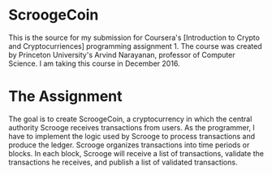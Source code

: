 # ScroogeCoin

This is the source for my submission for Coursera's [Introduction to Crypto and Cryptocurriences] programming assignment 1. The course was created by Princeton University's Arvind Narayanan, professor of Computer Science. I am taking this course in December 2016.

# The Assignment

The goal is to create ScroogeCoin, a cryptocurrency in which the central authority Scrooge receives transactions from users. As the programmer, I have to implement the logic used by Scrooge to process transactions and produce the ledger. Scrooge organizes transactions into time periods or blocks. In each block, Scrooge will receive a list of transactions, validate the transactions he receives, and publish a list of validated transactions.

